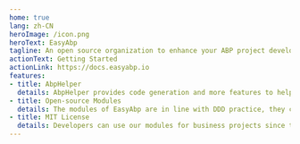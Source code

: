 ```yaml
---
home: true
lang: zh-CN
heroImage: /icon.png
heroText: EasyAbp
tagline: An open source organization to enhance your ABP project development efficiency.
actionText: Getting Started
actionLink: https://docs.easyabp.io
features:
- title: AbpHelper
  details: AbpHelper provides code generation and more features to help you develop applications and modules with the ABP framework.
- title: Open-source Modules
  details: The modules of EasyAbp are in line with DDD practice, they can help developers to build applications with the best practice.
- title: MIT License
  details: Developers can use our modules for business projects since the modules are released under the MIT license.
---
```

